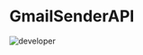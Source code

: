 # GmailSenderAPI
 ![developer](https://img.shields.io/badge/Developed%20By%20%3A-Dibas%20Behera-red)
